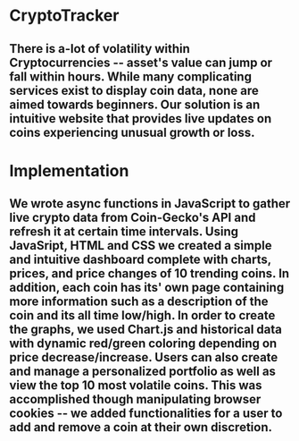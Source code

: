 # CryptoTracker

## There is a-lot of volatility within Cryptocurrencies -- asset's value can jump or fall within hours. While many complicating services exist to display coin data, none are aimed towards beginners. Our solution is an intuitive website that provides live updates on coins experiencing unusual growth or loss. 

# Implementation

## We wrote async functions in JavaScript to gather live crypto data from Coin-Gecko's API and refresh it at certain time intervals. Using JavaSript, HTML and CSS we created a simple and intuitive dashboard complete with charts, prices, and price changes of 10 trending coins. In addition, each coin has its' own page containing more information such as a description of the coin and its all time low/high. In order to create the graphs, we used Chart.js and historical data with dynamic red/green coloring depending on price decrease/increase. Users can also create and manage a personalized portfolio as well as view the top 10 most volatile coins. This was accomplished though manipulating browser cookies -- we added functionalities for a user to add and remove a coin at their own discretion. 

